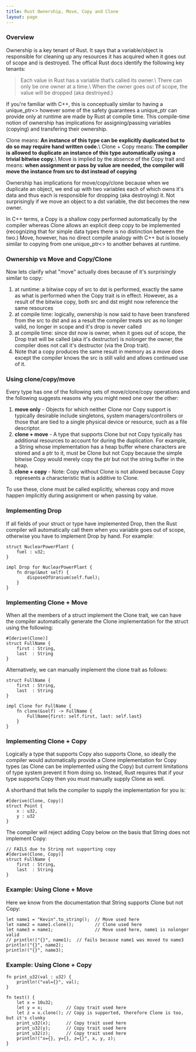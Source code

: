```yaml
---
title: Rust Ownership, Move, Copy and Clone
layout: page
---
```


### Overview

Ownership is a key tenant of Rust. It says that a variable/object is responsible for cleaning up any resources it has acquired when it goes out of scope and is destroyed. The offical Rust docs identify the following key tenants:

> Each value in Rust has a variable that’s called its owner.\\
> There can only be one owner at a time.\\
> When the owner goes out of scope, the value will be dropped (aka destroyed.)

If you're familiar with C++, this is conceptually similar to having a unique_ptr<> however some of the safety guarantees a unique_ptr can provide only at runtime are made by Rust at compile time. This compile-time notion of ownership has implications for assigning/passing variables (copying) and transfering their ownership.

Clone means: **An instance of this type can be explicitly duplicated but to do so may require hand written code.**\\
Clone + Copy means: **The compiler is allowed to duplicate an instance of this type automatically using a trivial bitwise copy.**\\
Move is implied by the absence of the Copy trait and means: **when assignment or pass by value are needed, the compiler will move the instance from src to dst instead of copying**

Ownership has implications for move/copy/clone because when we duplicate an object, we end up with two variables each of which owns it's data and thus each is responsible for dropping (aka destroying) it. Not surprisingly if we move an object to a dst variable, the dst becomes the new owner.

In C++ terms, a Copy is a shallow copy performed automatically by the compiler whereas Clone allows an
explicit deep copy to be implemented (recognizing that for simple data types there is no distinction between the two.) Move, however, has no direct compile analogy with C++ but is loosely similar to copying from one unique_ptr<> to another behaves at runtime.

### Ownership vs Move and Copy/Clone
Now lets clarify what "move" actually does because of it's surprisingly similar to copy:
1. at runtime: a bitwise copy of src to dst is performed, exactly the same as what is performed when the Copy trait is in effect. However, as a result of the bitwise copy, both src and dst might now reference the same resources
2. at compile time: logically, ownership is now said to have been transfered from the src to dst and as a result the compiler treats src as no longer valid, no longer in scope and it's drop is never called
4. at compile time: since dst now is owner, when it goes out of scope, the Drop trait will be called (aka it's destructor) is nolonger the owner, the compiler does not call it's destructor (via the Drop trait).
5. Note that a copy produces the same result in memory as a move does except the compiler knows the src is still valid and allows continued use of it.

### Using clone/copy/move
Every type has one of the following sets of move/clone/copy operations and the following suggests reasons why you might need one over the other:
1. **move only** - Objects for which neither Clone nor Copy support is typically desirable include
singletons, system managers/controllers or those that are tied to a
single physical device or resource, such as a file descriptor.
2. **clone + move** - A type that supports Clone but not Copy typically has additional resources
to account for during the duplication. For example, a String whose
implementation has a heap buffer where characters are stored and a ptr to it, must be
Clone but not Copy because the simple bitwise Copy would merely copy the ptr but not the
string buffer in the heap.
3. **clone + copy** - Note: Copy without Clone is not allowed because Copy represents a characteristic that is additive to Clone.

To use these, clone must be called explicitly, whereas copy and move happen implicitly during assignment or when passing by value.

### Implementing Drop
If all fields of your struct or type have implemented Drop, then the Rust compiler will automatically call them when you variable goes out of scope, otherwise you have to implement Drop by hand. For example:

~~~
struct NuclearPowerPlant {
    fuel : u32;
}

impl Drop for NuclearPowerPlant {
    fn drop(&mut self) {
        disposeOfUranium(self.fuel);
    }
}
~~~

### Implementing Clone + Move
When all the members of a struct implement the Clone trait, we can have the
compiler automatically generate the Clone implementation for the struct using the following:
~~~
#[derive(Clone)]
struct FullName {
    first : String,
    last  : String
}
~~~

Alternatively, we can manually implement the clone trait as follows:
~~~
struct FullName {
    first : String,
    last  : String
}

impl Clone for FullName {
    fn clone(&self) -> FullName {
        FullName{first: self.first, last: self.last}
    }
}
~~~


### Implementing Clone + Copy

Logically a type that supports Copy also supports Clone, so ideally the
compiler would automatically provide a Clone implementation for Copy types (as
Clone can be implemented using the Copy) but current limitations of type
system prevent it from doing so. Instead, Rust requires that if your type
supports Copy then you must manually supply Clone as well.

A shorthand that tells the compiler to supply the implementation for you is:
~~~
#[derive(Clone, Copy)]
struct Point {
    x : u32,
    y : u32
}
~~~

The compiler will reject adding Copy below on the basis that String does not implement Copy:
~~~
// FAILS due to String not supporting copy
#[derive(Clone, Copy)]
struct FullName {
    first : String,
    last  : String
}
~~~


### Example: Using Clone + Move

Here we know from the documentation that String supports Clone but not Copy:
~~~
let name1 = "Kevin".to_string();  // Move used here
let name2 = name1.clone();        // Clone used here
let name3 = name1;                // Move used here, name1 is nolonger valid
// println!("{}", name1);  // fails because name1 was moved to name3
println!("{}", name2);
println!("{}", name3);
~~~

### Example: Using Clone + Copy

~~~
fn print_u32(val : u32) {
    println!("val={}", val);
}

fn test() {
    let x = 10u32;
    let y = x;         // Copy trait used here
    let z = x.clone(); // Copy is supported, therefore Clone is too, but it's clunky
    print_u32(x);      // Copy trait used here
    print_u32(y);      // Copy trait used here
    print_u32(z);      // Copy trait used here
    println!("x={}, y={}, z={}", x, y, z);
}
~~~
